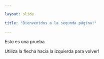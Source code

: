 ```yaml
---

layout: slide

title: "Bienvenidos a la segunda página!"

---
```


Esto es una prueba

Utiliza la flecha hacia la izquierda para volver!
